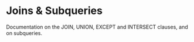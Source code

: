 # Joins & Subqueries

Documentation on the JOIN, UNION, EXCEPT and INTERSECT clauses, and on subqueries.